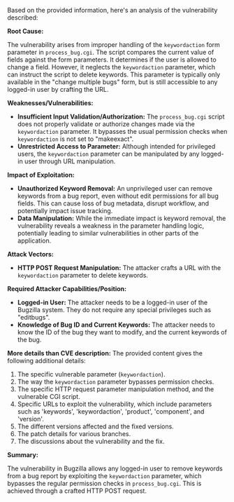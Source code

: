Based on the provided information, here's an analysis of the vulnerability described:

**Root Cause:**

The vulnerability arises from improper handling of the `keywordaction` form parameter in `process_bug.cgi`. The script compares the current value of fields against the form parameters. It determines if the user is allowed to change a field. However, it neglects the `keywordaction` parameter, which can instruct the script to delete keywords. This parameter is typically only available in the "change multiple bugs" form, but is still accessible to any logged-in user by crafting the URL.

**Weaknesses/Vulnerabilities:**

*   **Insufficient Input Validation/Authorization:** The `process_bug.cgi` script does not properly validate or authorize changes made via the `keywordaction` parameter. It bypasses the usual permission checks when `keywordaction` is not set to "makeexact".
*   **Unrestricted Access to Parameter:** Although intended for privileged users, the `keywordaction` parameter can be manipulated by any logged-in user through URL manipulation.

**Impact of Exploitation:**

*   **Unauthorized Keyword Removal:** An unprivileged user can remove keywords from a bug report, even without edit permissions for all bug fields. This can cause loss of bug metadata, disrupt workflow, and potentially impact issue tracking.
*   **Data Manipulation:** While the immediate impact is keyword removal, the vulnerability reveals a weakness in the parameter handling logic, potentially leading to similar vulnerabilities in other parts of the application.

**Attack Vectors:**

*   **HTTP POST Request Manipulation:** The attacker crafts a URL with the `keywordaction` parameter to delete keywords.

**Required Attacker Capabilities/Position:**

*   **Logged-in User:** The attacker needs to be a logged-in user of the Bugzilla system. They do not require any special privileges such as "editbugs".
*   **Knowledge of Bug ID and Current Keywords:** The attacker needs to know the ID of the bug they want to modify, and the current keywords of the bug.

**More details than CVE description:**
The provided content gives the following additional details:
1.  The specific vulnerable parameter (`keywordaction`).
2.  The way the `keywordaction` parameter bypasses permission checks.
3.  The specific HTTP request parameter manipulation method, and the vulnerable CGI script.
4.  Specific URLs to exploit the vulnerability, which include parameters such as 'keywords', 'keywordaction', 'product', 'component', and 'version'.
5.  The different versions affected and the fixed versions.
6.  The patch details for various branches.
7.  The discussions about the vulnerability and the fix.

**Summary:**

The vulnerability in Bugzilla allows any logged-in user to remove keywords from a bug report by exploiting the `keywordaction` parameter, which bypasses the regular permission checks in `process_bug.cgi`. This is achieved through a crafted HTTP POST request.